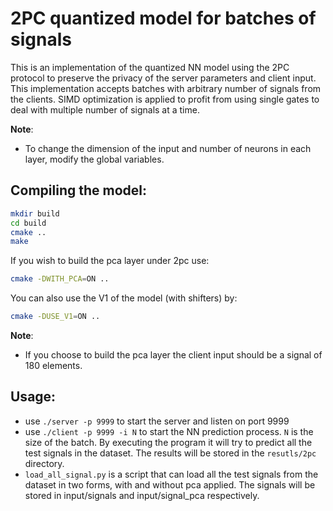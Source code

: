 # 2PC quantized model for batches of signals

This is an implementation of the quantized NN model using the 2PC protocol to preserve the privacy of the server parameters and client input. This implementation accepts batches with arbitrary number of signals from the clients. SIMD optimization is applied to profit from using single gates to deal with multiple number of signals at a time.

**Note**: 
- To change the dimension of the input and number of neurons in each layer, modify the global variables.

## Compiling the model:
``` bash
mkdir build
cd build
cmake ..
make
```
If you wish to build the pca layer under 2pc use:
``` bash
cmake -DWITH_PCA=ON .. 
```
You can also use the V1 of the model (with shifters) by:
``` bash
cmake -DUSE_V1=ON .. 
```
**Note**: 
- If you choose to build the pca layer the client input should be a signal of 180 elements.


## Usage:

- use `./server -p 9999` to start the server and listen on port 9999
- use `./client -p 9999 -i N` to start the NN prediction process. `N` is the size of the batch. By executing the program it will try to predict all the test signals in the dataset. The results will be stored in the `resutls/2pc` directory. 
- `load_all_signal.py` is a script that can load all the test signals from the dataset in two forms, with and without pca applied. The signals will be stored in input/signals and input/signal_pca respectively.